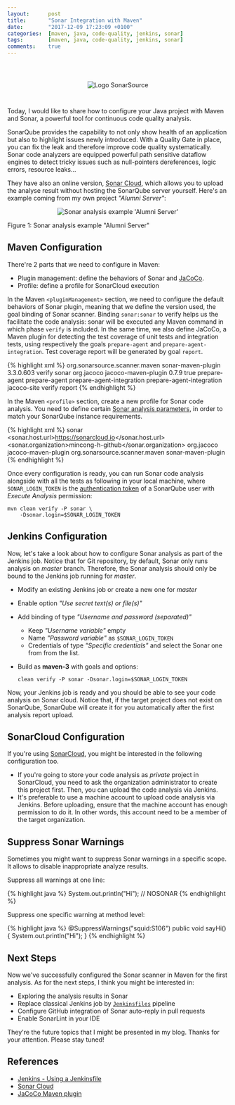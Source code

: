```yaml
---
layout:      post
title:       "Sonar Integration with Maven"
date:        "2017-12-09 17:23:09 +0100"
categories:  [maven, java, code-quality, jenkins, sonar]
tags:        [maven, java, code-quality, jenkins, sonar]
comments:    true
---
```


<p align="center">
  <img src="{{ site.url }}/assets/logo-sonarsource.svg"
       alt="Logo SonarSource"
       style="max-width: 50%; margin: 3em auto 2em auto;">
</p>

Today, I would like to share how to configure your Java project with Maven and
Sonar, a powerful tool for continuous code quality analysis.

SonarQube provides the capability to not only show health of an application but
also to highlight issues newly introduced. With a Quality Gate in place, you can
fix the leak and therefore improve code quality systematically. Sonar code
analyzers are equipped powerful path sensitive dataflow engines to detect tricky
issues such as null-pointers dereferences, logic errors, resource leaks...

They have also an online version, [Sonar Cloud][sonar-cloud], which allows you
to upload the analyse result without hosting the SonarQube server yourself.
Here's an example coming from my own project _"Alumni Server"_:

<p align="center">
  <img src="{{ site.url }}/assets/20171209-sonarcloud.io-example.png"
       alt="Sonar analysis example 'Alumni Server'"
       style="border-radius: 0">
  <figcaption>Figure 1: Sonar analysis example "Alumni Server"</figcaption>
</p>

## Maven Configuration

There're 2 parts that we need to configure in Maven:

- Plugin management: define the behaviors of Sonar and [JaCoCo][jacoco].
- Profile: define a profile for SonarCloud execution

In the Maven `<pluginManagement>` section, we need to configure the default
behaviors of Sonar plugin, meaning that we define the version used, the goal
binding of Sonar scanner. Binding `sonar:sonar` to verify helps us the
facilitate the code analysis: sonar will be executed any Maven command in which
phase `verify` is included. In the same time, we also define JaCoCo, a Maven
plugin for detecting the test coverage of unit tests and integration tests,
using respectively the goals `prepare-agent` and `prepare-agent-integration`.
Test coverage report will be generated by goal `report`.

{% highlight xml %}
<pluginManagement>
  <plugins>
    <plugin>
      <groupId>org.sonarsource.scanner.maven</groupId>
      <artifactId>sonar-maven-plugin</artifactId>
      <version>3.3.0.603</version>
      <executions>
        <execution>
          <phase>verify</phase>
          <goals>
            <goal>sonar</goal>
          </goals>
        </execution>
      </executions>
    </plugin>
    <plugin>
      <groupId>org.jacoco</groupId>
      <artifactId>jacoco-maven-plugin</artifactId>
      <version>0.7.9</version>
      <configuration>
        <append>true</append>
      </configuration>
      <executions>
        <execution>
          <id>prepare-agent</id>
          <goals>
            <goal>prepare-agent</goal>
          </goals>
        </execution>
        <execution>
          <id>prepare-agent-integration</id>
          <goals>
            <goal>prepare-agent-integration</goal>
          </goals>
        </execution>
        <execution>
          <id>jacoco-site</id>
          <phase>verify</phase>
          <goals>
            <goal>report</goal>
          </goals>
        </execution>
      </executions>
    </plugin>
  </plugins>
</pluginManagement>
{% endhighlight %}

In the Maven `<profile>` section, create a new profile for Sonar code analysis.
You need to define certain [Sonar analysis parameters][sonar-params], in order
to match your SonarQube instance requirements.

{% highlight xml %}
<profile>
  <id>sonar</id>
  <properties>
    <sonar.host.url>https://sonarcloud.io</sonar.host.url>
    <sonar.organization>mincong-h-github</sonar.organization>
  </properties>
  <build>
    <plugins>
      <plugin>
        <groupId>org.jacoco</groupId>
        <artifactId>jacoco-maven-plugin</artifactId>
      </plugin>
      <plugin>
        <groupId>org.sonarsource.scanner.maven</groupId>
        <artifactId>sonar-maven-plugin</artifactId>
      </plugin>
    </plugins>
  </build>
</profile>
{% endhighlight %}

Once every configuration is ready, you can run Sonar code analysis alongside
with all the tests as following in your local machine, where `SONAR_LOGIN_TOKEN`
is the [authentication token][sonar-token] of a SonarQube user with
_Execute Analysis_ permission:

    mvn clean verify -P sonar \
        -Dsonar.login=$SONAR_LOGIN_TOKEN

## Jenkins Configuration

Now, let's take a look about how to configure Sonar analysis as part of the
Jenkins job. Notice that for Git repository, by default, Sonar only runs
analysis on _master_ branch. Therefore, the Sonar analysis should only be bound
to the Jenkins job running for _master_.

- Modify an existing Jenkins job or create a new one for _master_
- Enable option _"Use secret text(s) or file(s)"_
- Add binding of type _"Username and password (separated)"_
  - Keep _"Username variable"_ empty
  - Name _"Password variable"_ as `$SONAR_LOGIN_TOKEN`
  - Credentials of type _"Specific credentials"_ and select the Sonar one from
    from the list.
- Build as **maven-3** with goals and options:

      clean verify -P sonar -Dsonar.login=$SONAR_LOGIN_TOKEN

Now, your Jenkins job is ready and you should be able to see your code analysis
on Sonar cloud. Notice that, if the target project does not exist on SonarQube,
SonarQube will create it for you automatically after the first analysis report
upload.

## SonarCloud Configuration

If you're using [SonarCloud][sonar-cloud], you might be interested in the
following configuration too.

- If you're going to store your code analysis as _private_ project in
  SonarCloud, you need to ask the organization administrator to create this
  project first. Then, you can upload the code analysis via Jenkins.
- It's preferable to use a machine account to upload code analysis via Jenkins.
  Before uploading, ensure that the machine account has enough permission to do
  it. In other words, this account need to be a member of the target
  organization.

## Suppress Sonar Warnings

Sometimes you might want to suppress Sonar warnings in a specific scope. It
allows to disable inappropriate analyze results.

Suppress all warnings at one line:

{% highlight java %}
System.out.println("Hi"); // NOSONAR
{% endhighlight %}

Suppress one specific warning at method level:

{% highlight java %}
@SuppressWarnings("squid:S106")
public void sayHi() {
  System.out.println("Hi");
}
{% endhighlight %}

## Next Steps

Now we've successfully configured the Sonar scanner in Maven for the first
analysis. As for the next steps, I think you might be interested in:

- Exploring the analysis results in Sonar
- Replace classical Jenkins job by [`Jenkinsfiles`][jenkinsfiles] pipeline
- Configure GitHub integration of Sonar auto-reply in pull requests
- Enable SonarLint in your IDE

They're the future topics that I might be presented in my blog. Thanks for your
attention. Please stay tuned!

## References

- [Jenkins - Using a Jenkinsfile][jenkinsfiles]
- [Sonar Cloud][sonar-cloud]
- [JaCoCo Maven plugin][jacoco]

[jenkinsfiles]: https://jenkins.io/doc/book/pipeline/jenkinsfile/
[sonar-cloud]: https://sonarcloud.io/
[sonar-params]: https://docs.sonarqube.org/display/SONAR/Analysis+Parameters
[sonar-token]: https://docs.sonarqube.org/display/SONAR/User+Token
[jacoco]: http://www.eclemma.org/jacoco/trunk/doc/maven.html
